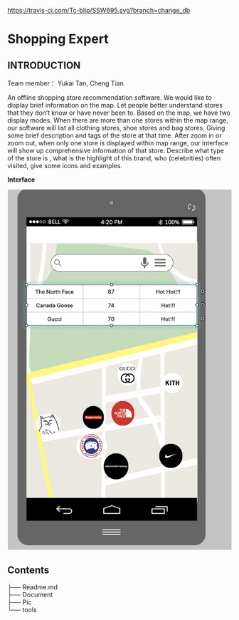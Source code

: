 https://travis-ci.com/Tc-blip/SSW695.svg?branch=change_db

Shopping Expert
==
INTRODUCTION
--
Team member： Yukai Tan, Cheng Tian 
  
An offline shopping store recommendation software. We would like to display brief information on the map. Let people better understand stores that they don’t know or have never been to. Based on the map, we have two display modes. When there are more than one stores within the map range, our software will list all clothing stores, shoe stores and bag stores. Giving some brief description and tags of the store at that time. After zoom in or zoom out, when only one store is displayed within map range, our interface will show up comprehensive information of that store. Describe what type of the store is , what is the highlight of this brand, who (celebrities) often visited, give some icons and examples. 

**Interface**

![](https://github.com/Tc-blip/SSW695/blob/master/pic/interface.png)


Contents
--
├── Readme.md                   
├── Document                             
├── Pic   
└── tools
